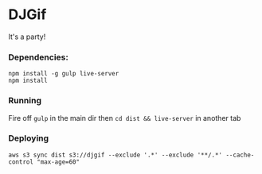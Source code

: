 # DJGif

It's a party!

### Dependencies:

    npm install -g gulp live-server
    npm install

### Running

Fire off `gulp` in the main dir then `cd dist && live-server` in another tab

### Deploying

    aws s3 sync dist s3://djgif --exclude '.*' --exclude '**/.*' --cache-control "max-age=60"
